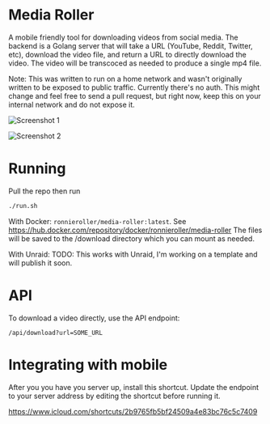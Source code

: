 # Media Roller
A mobile friendly tool for downloading videos from social media.
The backend is a Golang server that will take a URL (YouTube, Reddit, Twitter, etc),
download the video file, and return a URL to directly download the video. The video will be transcoced as needed to produce a single mp4 file.

Note: This was written to run on a home network and wasn't originally written to be exposed to public traffic. Currently there's no auth. This might change and feel free to send a pull request, but right now, keep this on your internal network and do not expose it.

![Screenshot 1](https://i.imgur.com/lxwf1qU.png)

![Screenshot 2](https://i.imgur.com/TWAtM7k.png)


# Running
Pull the repo then run
```bash
./run.sh
```

With Docker: `ronnieroller/media-roller:latest`.
See https://hub.docker.com/repository/docker/ronnieroller/media-roller
The files will be saved to the /download directory which you can mount as needed.


With Unraid: TODO: This works with Unraid, I'm working on a template and will publish it soon.

# API
To download a video directly, use the API endpoint:

```
/api/download?url=SOME_URL
```

# Integrating with mobile
After you you have you server up, install this shortcut. Update the endpoint to your server address by editing the shortcut before running it. 

https://www.icloud.com/shortcuts/2b9765fb5bf24509a4e83bc76c5c7409


